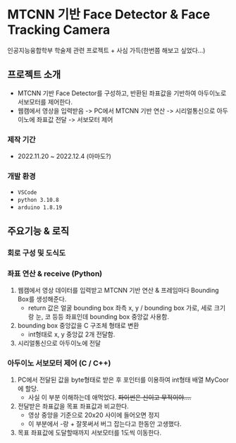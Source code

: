 # MTCNN 기반 Face Detector & Face Tracking Camera
인공지능융합학부 학술제 관련 프로젝트 + 사심 가득(한번쯤 해보고 싶었다...)

## 프로젝트 소개
- MTCNN 기반 Face Detector를 구성하고, 반환된 좌표값을 기반하여 아두이노로 서보모터를 제어한다.
- 웹캠에서 영상을 입력받음 -> PC에서 MTCNN 기반 연산 -> 시리얼통신으로 아두이노에 좌표값 전달 -> 서보모터 제어

### 제작 기간
- 2022.11.20 ~ 2022.12.4 (아마도?)

### 개발 환경
 - `VSCode`
 - `python 3.10.8`
 - `arduino 1.8.19`
 
 ## 주요기능 & 로직
 ### 회로 구성 및 도식도
 ### 좌표 연산 & receive (Python)
1. 웹캠에서 영상 데이터를 입력받고 MTCNN 기반 연산 & 프레임마다 Bounding Box를 생성해준다. 
    - return 값은 얼굴 bounding box 좌측 x, y / bounding box 가로, 세로 크기랑 눈, 코 등등 좌표인데 bounding box 중앙값 사용함.
2. bounding box 중앙값을 C 구조체 형태로 변환
    - int형태로 x, y 중앙값 2개 전달함.
3. 시리얼통신으로 아두이노에 전달

### 아두이노 서보모터 제어 (C / C++)
1. PC에서 전달된 값을 byte형태로 받은 후 포인터를 이용하여 int형태 배열 MyCoor에 할당.
    - 사실 이 부분 이해하는데 애먹었다. ~~파이썬은 신이고 무적이야....~~
2. 전달받은 좌표값을 목표 좌표값과 비교한다.
    - 영상 중앙을 기준으로 20x20 사이에 들어오면 정지 
    - 이 부분에서 -랑 + 잘못써서 버그 잡는다고 한동안 고생했다.
3. 목표 좌표값에 도달할때까지 서보모터를 1도씩 이동한다.
